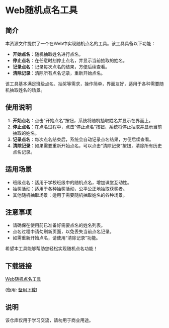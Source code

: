 # Web随机点名工具

## 简介

本资源文件提供了一个在Web中实现随机点名的工具。该工具具备以下功能：

- **开始点名**：随机抽取姓名进行点名。
- **停止点名**：在任意时刻停止点名，并显示当前抽取的姓名。
- **记录点名**：记录每次点名的结果，方便后续查看。
- **清除记录**：清除所有点名记录，重新开始点名。

该工具基本满足班级点名、抽奖等需求，操作简单，界面友好，适用于各种需要随机抽取姓名的场景。

## 使用说明

1. **开始点名**：点击“开始点名”按钮，系统将随机抽取姓名并显示在界面上。
2. **停止点名**：在点名过程中，点击“停止点名”按钮，系统将停止抽取并显示当前抽取的姓名。
3. **记录点名**：每次点名结束后，系统会自动记录点名结果，方便后续查看。
4. **清除记录**：如果需要重新开始点名，可以点击“清除记录”按钮，清除所有历史点名记录。

## 适用场景

- 班级点名：适用于学校班级中的随机点名，增加课堂互动性。
- 抽奖活动：适用于各种抽奖活动，公平公正地抽取获奖者。
- 其他随机抽取场景：适用于需要随机抽取姓名的各种场景。

## 注意事项

- 请确保在使用前已准备好需要点名的姓名列表。
- 点名过程中请勿刷新页面，以免丢失当前点名记录。
- 如需重新开始点名，请使用“清除记录”功能。

希望本工具能够帮助您轻松实现随机点名功能！

## 下载链接
[Web随机点名工具](https://pan.quark.cn/s/793023dcbfeb) 

(备用: [备用下载](https://pan.baidu.com/s/1VLEzabvnQo09bZGldTih5g?pwd=1234))

## 说明

该仓库仅用于学习交流，请勿用于商业用途。
